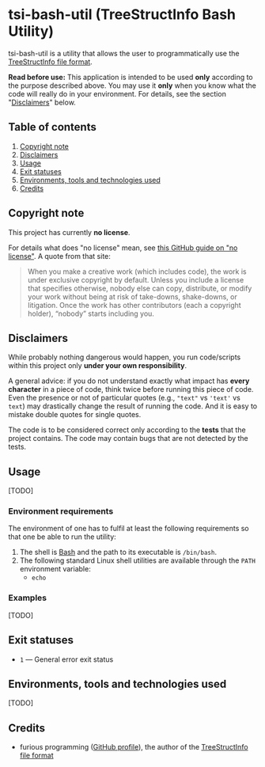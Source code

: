 # tsi-bash-util (TreeStructInfo Bash Utility)

tsi-bash-util is a utility that allows the user to programmatically use the [TreeStructInfo file format](https://tsinfo.4programmers.net/pl/format/2.0.htm).

**Read before use:** This application is intended to be used **only** according to the purpose described above. You may use it **only** when you know what the code will really do in your environment. For details, see the section "[Disclaimers](#disclaimers)" below.

## Table of contents

1. [Copyright note](#Copyright-note)
2. [Disclaimers](#Disclaimers)
3. [Usage](#Usage)
4. [Exit statuses](#exceptions-thrown-by-the-utility)
5. [Environments, tools and technologies used](#environments-tools-and-technologies-used)
6. [Credits](#Credits)

## Copyright note

This project has currently **no license**.

For details what does "no license" mean, see [this GitHub guide on "no license"](https://choosealicense.com/no-permission/). A quote from that site:

> When you make a creative work (which includes code), the work is under exclusive copyright by default. Unless you include a license that specifies otherwise, nobody else can copy, distribute, or modify your work without being at risk of take-downs, shake-downs, or litigation. Once the work has other contributors (each a copyright holder), “nobody” starts including you.

## Disclaimers

While probably nothing dangerous would happen, you run code/scripts within this project only **under your own responsibility**.

A general advice: if you do not understand exactly what impact has **every character** in a piece of code, think twice before running this piece of code. Even the presence or not of particular quotes (e.g., `"text"` vs `'text'` vs `text`) may drastically change the result of running the code. And it is easy to mistake double quotes for single quotes.

The code is to be considered correct only according to the **tests** that the project contains. The code may contain bugs that are not detected by the tests.

## Usage

[TODO]

### Environment requirements

The environment of one has to fulfil at least the following requirements so that one be able to run the utility:

1. The shell is [Bash](https://www.gnu.org/software/bash/) and the path to its executable is `/bin/bash`.
2. The following standard Linux shell utilities are available through the `PATH` environment variable:
    - `echo`

### Examples

[TODO]

## Exit statuses

- `1` — General error exit status

## Environments, tools and technologies used

[TODO]

## Credits

- furious programming ([GitHub profile](https://github.com/furious-programming)), the author of the [TreeStructInfo file format](https://tsinfo.4programmers.net/pl/format/2.0.htm)